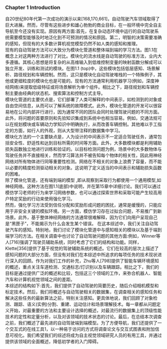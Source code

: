### Chapter 1 Introduction
自20世纪80年代第一次成功的演示以来[168,170,661]，自动驾驶汽车领域取得了巨大进展。然而，尽管有这些进步和雄心勃勃的商业目标，在一般环境中完全自主导航至今还没有实现。原因有两方面:首先，在复杂动态环境中运行的自动驾驶系统需要模型能够及时地泛化到不可预测的情况和原因。第二，明智的决策需要准确的感知，但现有的大多数计算机视觉模型仍然不如人类的感知和推理。  
现有的自动驾驶方法可以大致分为模块化管道和整体端到端的学习方法。图1.1在概念上对这两种方法进行了对比。模块化的流水线是自动驾驶的标准方法，业内大多遵循。其核心思想是将复杂的从高维输入到低维控制变量的映射函数分解成可以独立开发、训练和测试的模块。在图1.1 (top)中，这些模块包括低层感知、场景解析、路径规划和车辆控制。然而，这只是模块化自动驾驶堆栈的一个特殊例子，其他或更细粒度的模块化也是可能的。现有的方法通常利用机器学习(例如，深度神经网络)来提取低级特征或将场景解析为单个组件。相比之下，路径规划和车辆控制主要由经典的状态机、搜索算法和控制方式主导。  
模块化管道的主要优点是，它们部署了人类可解释的中间表示，如检测到的对象或自由空间信息，从而可以了解系统的故障模式。此外，模块化管道的开发可以很容易地在公司内部并行进行，因为通常不同的团队会同时处理驾驶问题的不同方面。此外，将问题的首要原则和先验知识集成到系统中也相当容易。例如，交通法规可以在规划模块或车辆动力学知识中明确执行，从而改善车辆控制。其他难以手工指定的方面，如行人的外观，则从大型带注释的数据集中学习。  
模块化方法的一个主要缺点是，人为设计的中间表示不一定适合驾驶任务，通常包括安全性、舒适性和达到目标所需的时间等方面。此外，大多数模块都是利用辅助损失函数独立地进行训练和验证的。以目标检测问题为例，场景中的大多数物体与驾驶任务并不直接相关，然而学习算法并不被告知每个物体的相关性，因此用神经网络对所有物体进行同等重要性检测。网络在不相关的对象上浪费了容量，而不能以必要的精度检测驱动相关的对象。这说明了定义适当的中间表示和辅助损失函数的困难。  
除了模块化管道，还有端到端的模型 ,即从观察到采取行为都使用一个通用模型,如神经网络。这种方法在图1.1(底部)中说明，并在第15章中详细讨论。我们可以通过模仿学习老师的行为来学习网络参数，也可以通过探索世界和采取可能产生较高用户特定奖励的行动来使用强化学习。  
然而，强化学习方法受到信任分配和奖励形成问题的困扰，通常是缓慢的，只能应用于非安全关键的模拟环境。另一方面，模仿学习存在过拟合问题，不易推广到新场景。此外，基于整体神经网络的方法通常很难解释，因为它们向用户呈现自己是“黑匣子”，不能揭示为什么会发生某个错误。 
在这本综述中，我们关注自动驾驶汽车的感知。特别地，我们讨论了模块化管道中与感知相关的模块以及基于端到端学习的方法。在相关调查中也讨论了自动驾驶问题的其他方面:例如，Winner等人[716]强调了驾驶员辅助系统，同时考虑了它们的结构和功能。同样，Klette[356]提供了基于视觉的驾驶辅助系统的概述。它们在较高的层次上描述了感知问题的大部分方面，但没有对我们在本综述中所追求的每项任务的技术现状进行深入的回顾。作为对我们工作的补充，Zhu等人[798]提供了智能车辆环境感知的概述，重点关注车道检测、交通标志/灯识别以及车辆跟踪。相比之下，我们的目标是通过提供广泛的概述和比较，包括这三个领域的工作，来弥合机器人、智能汽车和计算机视觉领域之间的差距。  
本综述的结构如下:首先，我们提供了自动驾驶的简要历史，随后介绍相机模型和标定技术。然后，我们将概述与自动驾驶相关的数据集，在调查相关的感知任务和解决这些任务的最新算法之前，特别关注感知。更具体地说，我们回顾了对象检测、跟踪、语义(实例)分割、重建、运动估计和场景理解技术。每一章都从问题定义开始，对最重要的方法和主要设计选择的概述，对最流行的数据集上的顶级性能技术的定性和定量分析，以及对该领域的技术状态的讨论。最后，在总结本次调查之前，我们概述了最先进的自动驾驶端到端模型。为了方便导航，我们还提供了一个交互式的在线工具1，以一种易于访问的方式将调查论文与交互式图表和附加信息可视化。我们希望我们的综述将成为自主视觉领域研究人员的有用工具，并通过提供该领域的全面概述，降低初学者的入门障碍。